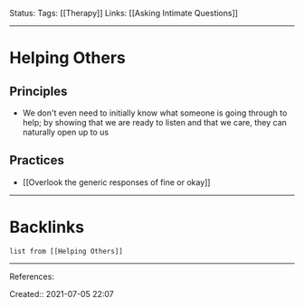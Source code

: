 Status: 
Tags: [[Therapy]]
Links: [[Asking Intimate Questions]]
___
# Helping Others
## Principles
- We don't even need to initially know what someone is going through to help; by showing that we are ready to listen and that we care, they can naturally open up to us
## Practices
- [[Overlook the generic responses of fine or okay]]
___
# Backlinks
```dataview
list from [[Helping Others]]
```
___
References: 

Created:: 2021-07-05 22:07
